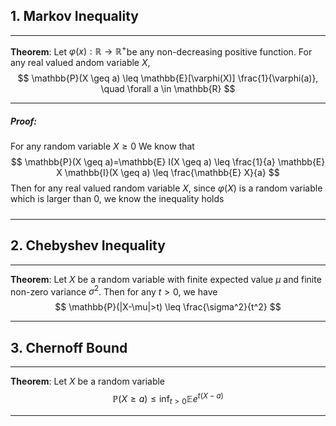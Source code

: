 
## 1. Markov Inequality
___
**Theorem**: Let $\varphi(x): \mathbb{R} \rightarrow \mathbb{R}^{+}$be any non-decreasing positive function. For any real valued andom variable $X$,
$$
\mathbb{P}(X \geq a) \leq \mathbb{E}[\varphi(X)] \frac{1}{\varphi(a)}, \quad \forall a \in \mathbb{R}
$$
___
##### Proof:
For any random variable $X \geq 0$ We know that
$$
\mathbb{P}(X \geq a)=\mathbb{E} I(X \geq a) \leq \frac{1}{a} \mathbb{E} X \mathbb{I}(X \geq a) \leq \frac{\mathbb{E} X}{a}
$$
Then for any real valued random variable $X$, since $\varphi(X)$ is a random variable which is larger than $0$, we know the inequality holds
#####
___


## 2. Chebyshev Inequality

___
**Theorem**: Let $X$ be a random variable with finite expected value $\mu$ and finite non-zero variance $\sigma^2$. Then for any $t>0$, we have
$$
\mathbb{P}(|X-\mu|>t) \leq \frac{\sigma^2}{t^2}
$$
___


## 3. Chernoff Bound
___
**Theorem**: Let $X$ be a random variable
$$
\mathbb{P}(X \geq a) \leq \inf _{t>0} \mathbb{E} e^{t(X-a)}
$$
___










